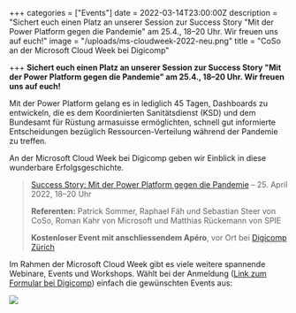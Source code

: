 +++
categories = ["Events"]
date = 2022-03-14T23:00:00Z
description = "Sichert euch einen Platz an unserer Session zur Success Story \"Mit der Power Platform gegen die Pandemie\" am 25.4., 18–20 Uhr. Wir freuen uns auf euch!"
image = "/uploads/ms-cloudweek-2022-neu.png"
title = "CoSo an der Microsoft Cloud Week bei Digicomp"

+++
**Sichert euch einen Platz an unserer Session zur Success Story "Mit der Power Platform gegen die Pandemie" am 25.4., 18–20 Uhr. Wir freuen uns auf euch!**

Mit der Power Platform gelang es in lediglich 45 Tagen, Dashboards zu entwickeln, die es dem Koordinierten Sanitätsdienst (KSD) und dem Bundesamt für Rüstung armasuisse ermöglichten, schnell gut informierte Entscheidungen bezüglich Ressourcen-Verteilung während der Pandemie zu treffen.

An der Microsoft Cloud Week bei Digicomp geben wir Einblick in diese wunderbare Erfolgsgeschichte.

> [Success Story: Mit der Power Platform gegen die Pandemie](https://www.digicomp.ch/cloudweek/topicatnight-success-story-mit-der-power-platform-gegen-die-pandemie "Event bei Digicomp") – 25. April 2022, 18–20 Uhr
>
> **Referenten:** Patrick Sommer, Raphael Fäh und Sebastian Steer von CoSo, Roman Kahr von Microsoft und Matthias Rückemann von SPIE
>
> **Kostenloser Event mit anschliessendem Apéro**, vor Ort bei [Digicomp Zürich](https://www.digicomp.ch/kontakt/zuerich "Standort Digicomp Zürich")

Im Rahmen der Microsoft Cloud Week gibt es viele weitere spannende Webinare, Events und Workshops. Wählt bei der Anmeldung ([Link zum Formular bei Digicomp](https://forms.office.com/pages/responsepage.aspx?id=a-OwJS4sUkWbQloPPyDOlf_xoHGrvAFMlkUW0I4yx61UMEwwQlRPS0xDVFdESUlETEQwTFg3QlFWNC4u "Anmeldeformular Digicomp")) einfach die gewünschten Events aus:

![](/uploads/bildschirmfoto-2022-03-15-um-11-00-10.png)